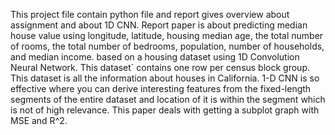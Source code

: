 This project file contain python file and report gives overview about assignment and about 1D CNN. 
Report paper is about predicting median house value using longitude, latitude, housing median age, the total number of rooms, the total number of bedrooms, population, number of households, and median income.   based on a housing dataset using 1D Convolution Neural Network. This dataset` contains one row per census block group.  This dataset is all the information about houses in California. 1-D CNN is so effective where you can derive interesting features from the fixed-length segments of the entire dataset and location of it is within the segment which is not of high relevance. This paper deals with getting a subplot graph with MSE and R\^2.
